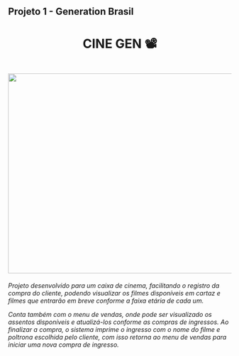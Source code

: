 ## Projeto 1 - Generation Brasil

<h1 align="center">CINE GEN 📽️</h1>

<h1 align="center">
	<img src="https://media.giphy.com/media/3o6ZsU2SMeuAzhwyEo/giphy.gif" height="450" width="1000"/>
</h1>


<p><i>Projeto desenvolvido para um caixa de cinema, facilitando o registro da compra do cliente, podendo visualizar os filmes disponíveis em cartaz e filmes que entrarão em breve conforme a faixa etária de cada um.</p>
  
<p>Conta também com o menu de vendas, onde pode ser visualizado os assentos disponíveis e atualizá-los conforme as compras de ingressos. Ao finalizar a compra, o sistema imprime o ingresso com o nome do filme e poltrona escolhida pelo cliente, com isso retorna ao menu de vendas para iniciar uma nova compra de ingresso.<i></p>
